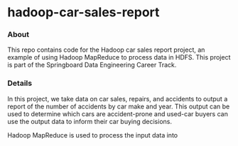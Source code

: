 # hadoop-car-sales-report

### About

This repo contains code for the Hadoop car sales report project, an example of using Hadoop MapReduce to process data in HDFS.
This project is part of the Springboard Data Engineering Career Track.

### Details

In this project, we take data on car sales, repairs, and accidents to output a report of the number of accidents by car make and year. This output can be used to determine which cars are accident-prone and used-car buyers can use the output data to inform their car buying decisions.

Hadoop MapReduce is used to process the input data into
